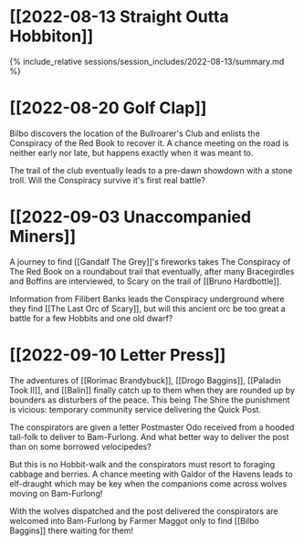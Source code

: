 # [[2022-08-13 Straight Outta Hobbiton]]
{% include_relative sessions/session_includes/2022-08-13/summary.md %}

# [[2022-08-20 Golf Clap]]

Bilbo discovers the location of the Bullroarer's Club and enlists the Conspiracy of the Red Book to recover it. A chance meeting on the road is neither early nor late, but happens exactly when it was meant to.

The trail of the club eventually leads to a pre-dawn showdown with a stone troll. Will the Conspiracy survive it's first real battle?

# [[2022-09-03 Unaccompanied Miners]]

A journey to find [[Gandalf The Grey]]'s fireworks takes The Conspiracy of The Red Book on a roundabout trail that eventually, after many Bracegirdles and Boffins are interviewed, to Scary on the trail of [[Bruno Hardbottle]].

Information from Filibert Banks leads the Conspiracy underground where they find [[The Last Orc of Scary]], but will this ancient orc be too great a battle for a few Hobbits and one old dwarf?

# [[2022-09-10 Letter Press]]

The adventures of [[Rorimac Brandybuck]], [[Drogo Baggins]], [[Paladin Took II]], and [[Balin]] finally catch up to them when they are rounded up by bounders as disturbers of the peace. This being The Shire the punishment is vicious: temporary community service delivering the Quick Post.

The conspirators are given a letter Postmaster Odo received from a hooded tall-folk to deliver to Bam-Furlong. And what better way to deliver the post than on some borrowed velocipedes?

But this is no Hobbit-walk and the conspirators must resort to foraging cabbage and berries. A chance meeting with Galdor of the Havens leads to elf-draught which may be key when the companions come across wolves moving on Bam-Furlong!

With the wolves dispatched and the post delivered the conspirators are welcomed into Bam-Furlong by Farmer Maggot only to find [[Bilbo Baggins]] there waiting for them!